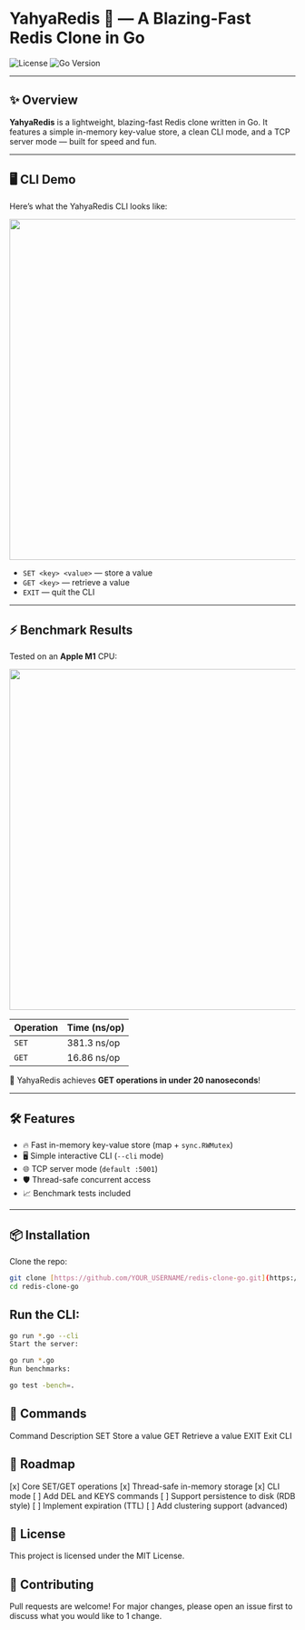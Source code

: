 # YahyaRedis 🚀 — A Blazing-Fast Redis Clone in Go

![License](https://img.shields.io/badge/license-MIT-blue.svg)
![Go Version](https://img.shields.io/badge/go-1.21+-brightgreen)

---

## ✨ Overview

**YahyaRedis** is a lightweight, blazing-fast Redis clone written in Go.
It features a simple in-memory key-value store, a clean CLI mode, and a TCP server mode — built for speed and fun.

---

## 🖥️ CLI Demo

Here’s what the YahyaRedis CLI looks like:

<img src="https://github.com/YOUR_USERNAME/redis-clone-go/blob/main/assets/cli-demo.png" width="600"/>

- `SET <key> <value>` — store a value
- `GET <key>` — retrieve a value
- `EXIT` — quit the CLI

---

## ⚡ Benchmark Results

Tested on an **Apple M1** CPU:

<img src="https://github.com/YOUR_USERNAME/redis-clone-go/blob/main/assets/benchmark.png" width="600"/>

| Operation | Time (ns/op)  |
|:----------|:------------|
| `SET`     | 381.3 ns/op   |
| `GET`     | 16.86 ns/op   |

🚀 YahyaRedis achieves **GET operations in under 20 nanoseconds**!

---

## 🛠 Features

- 🔥 Fast in-memory key-value store (map + `sync.RWMutex`)
- 🖥️ Simple interactive CLI (`--cli` mode)
- 🌐 TCP server mode (`default :5001`)
- 🛡️ Thread-safe concurrent access
- 📈 Benchmark tests included

---

## 📦 Installation

Clone the repo:

```bash
git clone [https://github.com/YOUR_USERNAME/redis-clone-go.git](https://github.com/YOUR_USERNAME/redis-clone-go.git)
cd redis-clone-go
```

## Run the CLI:


```bash
go run *.go --cli
Start the server:
```

```bash
go run *.go
Run benchmarks:
```
```bash
go test -bench=.
```

## 🎯 Commands

Command	Description
SET <key> <value>	Store a value
GET <key>	Retrieve a value
EXIT	Exit CLI

## 🚀 Roadmap
[x] Core SET/GET operations
[x] Thread-safe in-memory storage
[x] CLI mode
[ ] Add DEL and KEYS commands
[ ] Support persistence to disk (RDB style)
[ ] Implement expiration (TTL)
[ ] Add clustering support (advanced)


## 📝 License
This project is licensed under the MIT License.

## 🤝 Contributing
Pull requests are welcome! For major changes, please open an issue first to discuss what you would like to 1  change.
